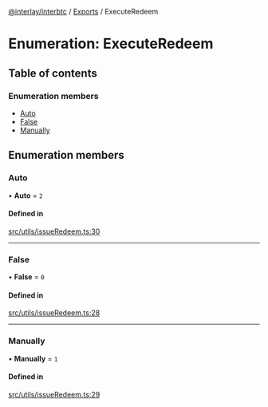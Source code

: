 [@interlay/interbtc](/README.md) / [Exports](/modules.md) / ExecuteRedeem

# Enumeration: ExecuteRedeem

## Table of contents

### Enumeration members

- [Auto](/enums/executeredeem.md#auto)
- [False](/enums/executeredeem.md#false)
- [Manually](/enums/executeredeem.md#manually)

## Enumeration members

### Auto

• **Auto** = `2`

#### Defined in

[src/utils/issueRedeem.ts:30](https://github.com/interlay/interbtc-js/blob/0c8155e/src/utils/issueRedeem.ts#L30)

___

### False

• **False** = `0`

#### Defined in

[src/utils/issueRedeem.ts:28](https://github.com/interlay/interbtc-js/blob/0c8155e/src/utils/issueRedeem.ts#L28)

___

### Manually

• **Manually** = `1`

#### Defined in

[src/utils/issueRedeem.ts:29](https://github.com/interlay/interbtc-js/blob/0c8155e/src/utils/issueRedeem.ts#L29)
